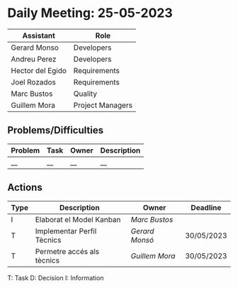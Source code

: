 # Daily Meeting: 25-05-2023

| Assistant        | Role             |  
|------------------|------------------|
| Gerard Monso     | Developers       | 
| Andreu Perez     | Developers       |
| Hector del Egido | Requirements     |  
| Joel Rozados     | Requirements     | 
| Marc Bustos      | Quality          |
| Guillem Mora     | Project Managers |


## Problems/Difficulties

| Problem | Task | Owner | Description |
|---------|------|-------|-------------|
| __      | __   | __    | __          |

## Actions

| Type | Description                | Owner          | Deadline   |
|------|----------------------------|----------------|------------|
| I    | Elaborat el Model Kanban   | _Marc Bustos_  |            |
| T    | Implementar Perfil Tècnics | _Gerard Monsó_ | 30/05/2023 |
| T    | Permetre accés als tècnics | _Guillem Mora_ | 30/05/2023 |




T: Task
D: Decision
I: Information